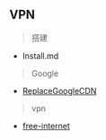 ## VPN


> 搭建

- Install.md


> Google

- [ReplaceGoogleCDN](https://github.com/justjavac/ReplaceGoogleCDN)

> vpn

- [free-internet](https://free-internet-cn.com/zh/)